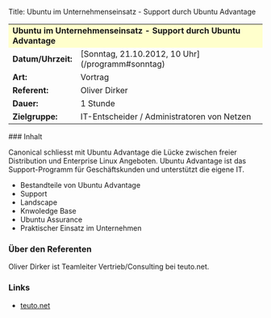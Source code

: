 Title: Ubuntu im Unternehmenseinsatz - Support durch Ubuntu Advantage

<table border="0" cellpadding="3" cellspacing="0" width="100%">
<tr>
<td colspan="3" style="font-weight: bold; background-color: #ffffcc;">
Ubuntu im Unternehmenseinsatz - Support durch Ubuntu Advantage

</td>
</tr>
<tr>
<td style="font-weight: bold;">
Datum/Uhrzeit:

</td>
<td>
[Sonntag, 21.10.2012, 10 Uhr](/programm#sonntag)

</td>
</tr>
<tr>
<td style="font-weight: bold;">
Art:

</td>
<td>
Vortrag

</td>
</tr>
<tr>
<td style="font-weight: bold;">
Referent:

</td>
<td>
Oliver Dirker

</td>
</tr>
<tr>
<td style="font-weight: bold;">
Dauer:

</td>
<td>
1 Stunde

</td>
</tr>
<tr>
<td style="font-weight: bold;">
Zielgruppe:

</td>
<td>
IT-Entscheider / Administratoren von Netzen

</td>
</tr>
</table>
### Inhalt

Canonical schliesst mit Ubuntu Advantage die Lücke zwischen freier
Distribution und Enterprise Linux Angeboten. Ubuntu Advantage ist das
Support-Programm für Geschäftskunden und unterstützt die eigene IT.

-   Bestandteile von Ubuntu Advantage
-   Support
-   Landscape
-   Knwoledge Base
-   Ubuntu Assurance
-   Praktischer Einsatz im Unternehmen

### Über den Referenten

Oliver Dirker ist Teamleiter Vertrieb/Consulting bei teuto.net.

### Links

-   [teuto.net](http://teuto.net)


